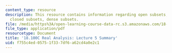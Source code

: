 ```yaml
---
content_type: resource
description: This resource contains information regarding open subsets, limit points,
  closed subsets, dense subsets.
file: /media/https%3A/open-learning-course-data-rc.s3.amazonaws.com/18-100c-real-analysis-fall-2012/f755c4ed05751f337df6a62cd4a0e2c1_MIT18_100CF12_l5sum.pdf
file_type: application/pdf
resourcetype: Document
title: '18.100C Real Analysis: Lecture 5 Summary'
uid: f755c4ed-0575-1f33-7df6-a62cd4a0e2c1
---
```

